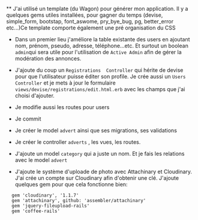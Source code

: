 ** J'ai utilisé un template (du Wagon) pour générer mon application. Il y a quelques gems utiles installées, pour gagner du temps (devise, simple_form, bootstap, font_aswome, pry_bye_bug, pg, better_error etc...)Ce template comporte également une pré organisation du CSS

* Dans un premier lieu j'améliore la table existante des users en ajoutant nom, prénom, pseudo, adresse, téléphone...etc. Et surtout un boolean `admin`qui sera utile pour l'utilisation de `Active Admin` afin de gérer la modération des annonces.
* J'ajoute du coup un `Registrations  Controller` qui hérite de devise pour que l'utilisateur puisse éditer son profile. Je crée aussi un `Users Controller` et je mets à jour le formulaire `views/devise/registrations/edit.html.erb` avec les champs que j'ai choisi d'ajouter.
* Je modifie aussi les routes pour users

* Je commit

* Je créer le model `advert` ainsi que ses migrations, ses validations

* Je créer le controller `adverts` , les vues, les routes. 

* J'ajoute un model `category` qui a juste un nom. Et je fais les relations avec le model `advert`

* J'ajoute le système d'uploade de photo avec Attachinary et Cloudinary. J'ai crée un compte sur Cloudinary afin d'obtenir une clé. J'ajoute quelques gem pour que cela fonctionne bien:
```
  gem 'cloudinary', '1.1.7'
  gem 'attachinary', github: 'assembler/attachinary'
  gem 'jquery-fileupload-rails'
  gem 'coffee-rails'
```
